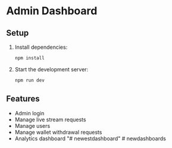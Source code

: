 # Admin Dashboard

## Setup

1. Install dependencies:
   ```bash
   npm install
   ```
2. Start the development server:
   ```bash
   npm run dev
   ```

## Features
- Admin login
- Manage live stream requests
- Manage users
- Manage wallet withdrawal requests
- Analytics dashboard "# newestdashboard" 
#   n e w d a s h b o a r d s  
 
